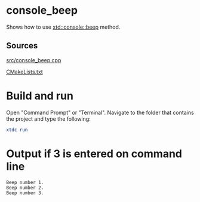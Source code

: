 # console_beep

Shows how to use [xtd::console::beep](../../../../src/xtd.core/include/xtd/basic_console.h) method.

## Sources

[src/console_beep.cpp](src/console_beep.cpp)

[CMakeLists.txt](CMakeLists.txt)

# Build and run

Open "Command Prompt" or "Terminal". Navigate to the folder that contains the project and type the following:

```cmake
xtdc run
```

# Output if 3 is entered on command line

```
Beep number 1.
Beep number 2.
Beep number 3.
```
